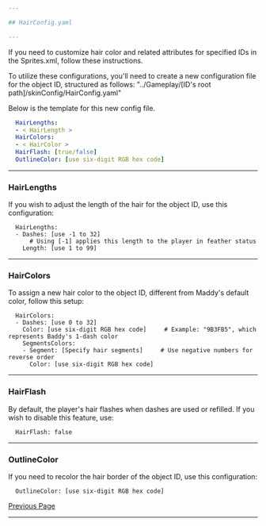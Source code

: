 ```yaml
---

## HairConfig.yaml

---
```


If you need to customize hair color and related attributes for specified IDs in the Sprites.xml, follow these instructions.

To utilize these configurations, you'll need to create a new configuration file for the object ID, structured as follows: "../Gameplay/[ID's root path]/skinConfig/HairConfig.yaml"

Below is the template for this new config file.

```yaml
  HairLengths:
  - < HairLength >
  HairColors:
  - < HairColor >
  HairFlash: [true/false]
  OutlineColor: [use six-digit RGB hex code]
```

---

### HairLengths

If you wish to adjust the length of the hair for the object ID, use this configuration:

```
  HairLengths:
  - Dashes: [use -1 to 32]     
      # Using [-1] applies this length to the player in feather status
    Length: [use 1 to 99]
```

---

### HairColors

To assign a new hair color to the object ID, different from Maddy's default color, follow this setup:

```
  HairColors:
  - Dashes: [use 0 to 32]
    Color: [use six-digit RGB hex code]     # Example: "9B3FB5", which represents Baddy's 1-dash color
    SegmentsColors:
    - Segment: [Specify hair segments]     # Use negative numbers for reverse order
      Color: [use six-digit RGB hex code]
```

---

### HairFlash

By default, the player's hair flashes when dashes are used or refilled. If you wish to disable this feature, use:

```
  HairFlash: false
```

---

### OutlineColor

If you need to recolor the hair border of the object ID, use this configuration:

```
  OutlineColor: [use six-digit RGB hex code]
```

[Previous Page](/docs/guide/README.md#more-miscellaneous)

---
